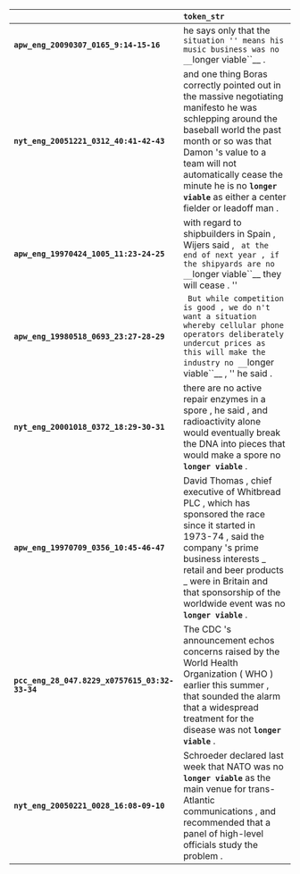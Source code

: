|                                                | `token_str`                                                                                                                                                                                                                                                                                          |
|:-----------------------------------------------|:-----------------------------------------------------------------------------------------------------------------------------------------------------------------------------------------------------------------------------------------------------------------------------------------------------|
| **`apw_eng_20090307_0165_9:14-15-16`**         | he says only that the `` situation '' means his music business was no __``longer viable``__ .                                                                                                                                                                                                        |
| **`nyt_eng_20051221_0312_40:41-42-43`**        | and one thing Boras correctly pointed out in the massive negotiating manifesto he was schlepping around the baseball world the past month or so was that Damon 's value to a team will not automatically cease the minute he is no __``longer viable``__ as either a center fielder or leadoff man . |
| **`apw_eng_19970424_1005_11:23-24-25`**        | with regard to shipbuilders in Spain , Wijers said , `` at the end of next year , if the shipyards are no __``longer viable``__ they will cease . ''                                                                                                                                                 |
| **`apw_eng_19980518_0693_23:27-28-29`**        | `` But while competition is good , we do n't want a situation whereby cellular phone operators deliberately undercut prices as this will make the industry no __``longer viable``__ , '' he said .                                                                                                   |
| **`nyt_eng_20001018_0372_18:29-30-31`**        | there are no active repair enzymes in a spore , he said , and radioactivity alone would eventually break the DNA into pieces that would make a spore no __``longer viable``__ .                                                                                                                      |
| **`apw_eng_19970709_0356_10:45-46-47`**        | David Thomas , chief executive of Whitbread PLC , which has sponsored the race since it started in 1973-74 , said the company 's prime business interests _ retail and beer products _ were in Britain and that sponsorship of the worldwide event was no __``longer viable``__ .                    |
| **`pcc_eng_28_047.8229_x0757615_03:32-33-34`** | The CDC 's announcement echos concerns raised by the World Health Organization ( WHO ) earlier this summer , that sounded the alarm that a widespread treatment for the disease was not __``longer viable``__ .                                                                                      |
| **`nyt_eng_20050221_0028_16:08-09-10`**        | Schroeder declared last week that NATO was no __``longer viable``__ as the main venue for trans-Atlantic communications , and recommended that a panel of high-level officials study the problem .                                                                                                   |